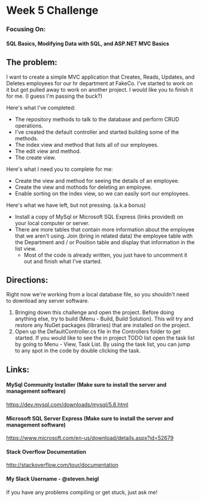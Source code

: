 # Week 5 Challenge
### Focusing On:
#### SQL Basics, Modifying Data with SQL, and ASP.NET MVC Basics

## The problem:
I want to create a simple MVC application that Creates, Reads, Updates, and Deletes employees for our hr department at FakeCo. 
I've started to work on it but got pulled away to work on another project. 
I would like you to finish it for me. (I guess I'm passing the buck?)

Here's what I've completed:
* The repository methods to talk to the database and perform CRUD operations.
* I've created the default controller and started building some of the methods.
* The index view and method that lists all of our employees.
* The edit view and method.
* The create view.

Here's what I need you to complete for me:
* Create the view and method for seeing the details of an employee.
* Create the view and mothods for deleting an employee. 
* Enable sorting on the index view, so we can easily sort our employees.

Here's what we have left, but not pressing. (a.k.a bonus)
* Install a copy of MySql or Microsoft SQL Express (links provided) on your local computer or server.
* There are more tables that contain more information about the employee that we aren't using. Join (bring in related data) the employee table with the Department and / or Position table and display that information in the list view.
  * Most of the code is already written, you just have to uncomment it out and finish what I've started.

## Directions:
Right now we're working from a local database file, so you shouldn't need to download any server software.

1. Bringing down this challenge and open the project. Before doing anything else, try to build (Menu - Build, Build Solution). This will try and restore
any NuGet packages (libraries) that are installed on the project.
2. Open up the DefaultController.cs file in the Controllers folder to get started. If you would like to see the in project TODO list open the task list
by going to Menu - View, Task List. By using the task list, you can jump to any spot in the code by double clicking the task.

## Links:
#### MySql Community Installer (Make sure to install the server and management software)
https://dev.mysql.com/downloads/mysql/5.6.html

#### Microsoft SQL Server Express (Make sure to install the server and management software)
https://www.microsoft.com/en-us/download/details.aspx?id=52679

#### Stack Overflow Documentation
http://stackoverflow.com/tour/documentation

#### My Slack Username - @steven.heigl
If you have any problems compiling or get stuck, just ask me!